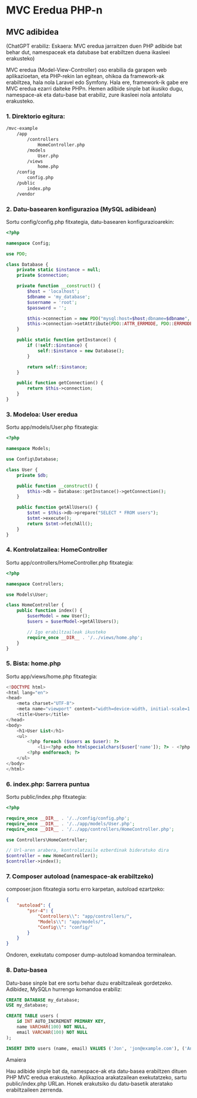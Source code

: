 # MVC Eredua PHP-n

## MVC adibidea

(ChatGPT erabiliz: Eskaera: MVC eredua jarraitzen duen PHP adibide bat behar dut, namespaceak eta datubase bat erabiltzen duena ikasleei erakusteko)

MVC eredua (Model-View-Controller) oso erabilia da garapen web aplikazioetan, eta PHP-rekin lan egitean, ohikoa da framework-ak erabiltzea, hala nola Laravel edo Symfony. Hala ere, framework-ik gabe ere MVC eredua ezarri daiteke PHPn. Hemen adibide sinple bat ikusiko dugu, namespace-ak eta datu-base bat erabiliz, zure ikasleei nola antolatu erakusteko.

### 1. Direktorio egitura:

```bash
/mvc-example
    /app
        /controllers
            HomeController.php
        /models
            User.php
        /views
            home.php
    /config
        config.php
    /public
        index.php
    /vendor
```

### 2. Datu-basearen konfigurazioa (MySQL adibidean)

Sortu config/config.php fitxategia, datu-basearen konfigurazioarekin:

```php
<?php

namespace Config;

use PDO;

class Database {
    private static $instance = null;
    private $connection;

    private function __construct() {
        $host = 'localhost';
        $dbname = 'my_database';
        $username = 'root';
        $password = '';

        $this->connection = new PDO("mysql:host=$host;dbname=$dbname", $username, $password);
        $this->connection->setAttribute(PDO::ATTR_ERRMODE, PDO::ERRMODE_EXCEPTION);
    }

    public static function getInstance() {
        if (!self::$instance) {
            self::$instance = new Database();
        }

        return self::$instance;
    }

    public function getConnection() {
        return $this->connection;
    }
}
```

### 3. Modeloa: User eredua

Sortu app/models/User.php fitxategia:

```php
<?php

namespace Models;

use Config\Database;

class User {
    private $db;

    public function __construct() {
        $this->db = Database::getInstance()->getConnection();
    }

    public function getAllUsers() {
        $stmt = $this->db->prepare("SELECT * FROM users");
        $stmt->execute();
        return $stmt->fetchAll();
    }
}
```

### 4. Kontrolatzailea: HomeController

Sortu app/controllers/HomeController.php fitxategia:

```php
<?php

namespace Controllers;

use Models\User;

class HomeController {
    public function index() {
        $userModel = new User();
        $users = $userModel->getAllUsers();

        // Igo erabiltzaileak ikusteko
        require_once __DIR__ . '/../views/home.php';
    }
}
```

### 5. Bista: home.php

Sortu app/views/home.php fitxategia:

```php
<!DOCTYPE html>
<html lang="en">
<head>
    <meta charset="UTF-8">
    <meta name="viewport" content="width=device-width, initial-scale=1.0">
    <title>Users</title>
</head>
<body>
    <h1>User List</h1>
    <ul>
        <?php foreach ($users as $user): ?>
            <li><?php echo htmlspecialchars($user['name']); ?> - <?php echo htmlspecialchars($user['email']); ?></li>
        <?php endforeach; ?>
    </ul>
</body>
</html>
```

### 6. index.php: Sarrera puntua

Sortu public/index.php fitxategia:

```php
<?php

require_once __DIR__ . '/../config/config.php';
require_once __DIR__ . '/../app/models/User.php';
require_once __DIR__ . '/../app/controllers/HomeController.php';

use Controllers\HomeController;

// Url-aren arabera, kontrolatzaile ezberdinak bideratuko dira
$controller = new HomeController();
$controller->index();
```

### 7. Composer autoload (namespace-ak erabiltzeko)

composer.json fitxategia sortu erro karpetan, autoload ezartzeko:

```json
{
    "autoload": {
        "psr-4": {
            "Controllers\\": "app/controllers/",
            "Models\\": "app/models/",
            "Config\\": "config/"
        }
    }
}
```

Ondoren, exekutatu composer dump-autoload komandoa terminalean.

### 8. Datu-basea

Datu-base sinple bat ere sortu behar duzu erabiltzaileak gordetzeko. Adibidez, MySQLn hurrengo komandoa erabiliz:

```sql
CREATE DATABASE my_database;
USE my_database;

CREATE TABLE users (
    id INT AUTO_INCREMENT PRIMARY KEY,
    name VARCHAR(100) NOT NULL,
    email VARCHAR(100) NOT NULL
);

INSERT INTO users (name, email) VALUES ('Jon', 'jon@example.com'), ('Ane', 'ane@example.com');
```

Amaiera

Hau adibide sinple bat da, namespace-ak eta datu-basea erabiltzen dituen PHP MVC eredua erakusteko. Aplikazioa arakatzailean exekutatzeko, sartu public/index.php URLan. Honek erakutsiko du datu-basetik ateratako erabiltzaileen zerrenda.
